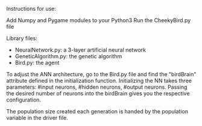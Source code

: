 Instructions for use:

Add Numpy and Pygame modules to your Python3
Run the CheekyBird.py file

Library files:
* NeuralNetwork.py: a 3-layer artificial neural network
* GeneticAlgorithm.py: the genetic algorithm
* Bird.py: the agent

To adjust the ANN architecture, go to the Bird.py file and find the "birdBrain" attribute defined 
in the initialization function. Initializing the NN takes three parameters: #input neurons, #hidden neurons, #output neurons.
Passing the desired number of neurons into the birdBrain gives you the respective configuration.

The population size created each generation is handed by the population variable in the driver file.
